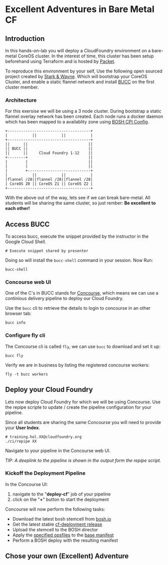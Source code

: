 # Excellent Adventures in Bare Metal CF

## Introduction
In this hands-on-lab you will deploy a CloudFoundry environment on a bare-metal CoreOS cluster. 
In the interest of time, this cluster has been setup beforehand using Terraform and is hosted by [Packet](http://packet.com).

To reproduce this environment by your self, Use the following open sourced project created by [Stark & Wayne](https://www.starkandwayne.com/). 
Which will bootstrap your CoreOS Cluster, and enable a static flannel network and install [BUCC](https://github.com/starkandwayne/bucc) on the first cluster member.

### Architecture
For this exersise we will be using a 3 node cluster.
During bootstrap a static flannel overlay network has been created.
Each node runs a docker daemon which has been mapped to a availablity zone using [BOSH CPI Config](https://bosh.io/docs/cpi-config/).
```    
+-------------------------------------+
|           ||           ||           |
+-------------------------------------+
||      ||                           ||
|| BUCC ||                           ||
||      ||     Cloud Foundry 1-12    ||
+--------+                           ||
|        |                           ||
|        |                           ||
|        +----------------------------+
|           ||           ||           |
|flannel /28||flannel /28||flannel /28|
| CoreOS Z0 || CoreOS Z1 || CoreOS Z2 |
+-------------------------------------+
```

With the above out of the way, lets see if we can break bare-metal.
All students will be sharing the same cluster, so just rember: __Be excellent to each other!__

## Access BUCC
To access bucc, execute the snippet provided by the instructor in the Google Cloud Shell.
```
# Execute snippet shared by presenter
```

Doing so will install the `bucc-shell` command in your session.
Now Run:
```
bucc-shell
```

### Concourse web UI
One of the C's in BUCC stands for [Concourse](https://concourse-ci.org/), which means we can use a continious delivery pipeline to deploy our Cloud Foundry.

Use the `bucc` cli to retrieve the details to login to concourse in an other browser tab:
```
bucc info
```

### Configure fly cli
The Concourse cli is called `fly`, we can use `bucc` to download and set it up:
```
bucc fly
```

Verify we are in business by listing the registered concourse workers:
```
fly -t bucc workers
```

## Deploy your Cloud Foundry
Lets now deploy Cloud Foundry for which we will be using Concourse.
Use the repipe scripte to update / create the pipeline configuration for your pipeline.

Since all students are sharing the same Concourse you will need to provide your __User Index__.
```
# training.hol.XX@cloudfoundry.org
./ci/repipe XX
```

Navigate to your pipeline in the Concourse web UI.

TIP: _A deeplink to the pipeline is shown in the output form the repipe script._

### Kickoff the Deployment Pipeline
In the Concourse UI: 
1. navigate to the "__deploy-cf__" job of your pipeline
1. click on the "__+__" button to start the deployment

Concourse will now perform the following tasks:
- Download the latest bosh stemcell from [bosh.io](https://bosh.cloudfoundry.org/stemcells/)
- Get the latest stable [cf-deployment release](https://github.com/cloudfoundry/cf-deployment/releases)
- Upload the stemcell to the BOSH director
- Apply the [specified opsfiles](https://github.com/cloudfoundry/summit-hands-on-labs/blob/master/the-hague-2019/bare-metal-cf/deploy-cf-pipeline.yml#L16-L20) to the [base manifest](https://github.com/cloudfoundry/cf-deployment/blob/master/cf-deployment.yml)
- Perform a BOSH deploy with the resulting manifest

## Chose your own (Excellent) Adventure
